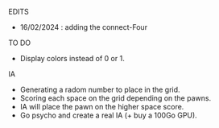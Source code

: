 EDITS
- 16/02/2024 : adding the connect-Four

TO DO
- Display colors instead of 0 or 1.

IA 
- Generating a radom number to place in the grid.
- Scoring each space on the grid depending on the pawns.
- IA will place the pawn on the higher space score.
- Go psycho and create a real IA (+ buy a 100Go GPU).
